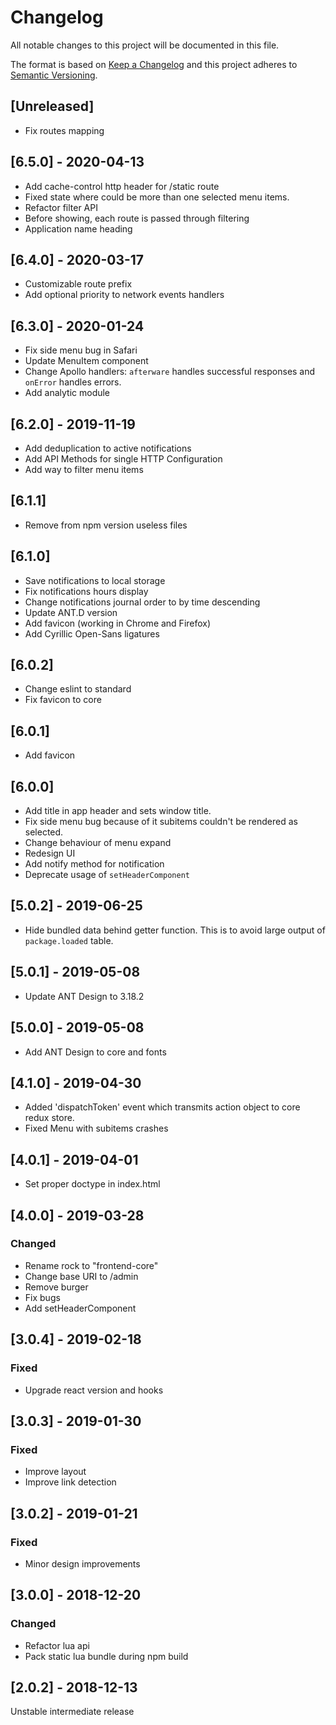 # Changelog
All notable changes to this project will be documented in this file.

The format is based on [Keep a Changelog](http://keepachangelog.com/en/1.0.0/)
and this project adheres to [Semantic Versioning](http://semver.org/spec/v2.0.0.html).

## [Unreleased]

- Fix routes mapping

## [6.5.0] - 2020-04-13

- Add cache-control http header for /static route
- Fixed state where could be more than one selected menu items.
- Refactor filter API
- Before showing, each route is passed through filtering
- Application name heading

## [6.4.0] - 2020-03-17

- Customizable route prefix
- Add optional priority to network events handlers

## [6.3.0] - 2020-01-24

- Fix side menu bug in Safari
- Update MenuItem component
- Change Apollo handlers: `afterware` handles successful responses and `onError` handles errors.
- Add analytic module

## [6.2.0] - 2019-11-19

- Add deduplication to active notifications
- Add API Methods for single HTTP Configuration
- Add way to filter menu items

## [6.1.1]

- Remove from npm version useless files

## [6.1.0]

- Save notifications to local storage
- Fix notifications hours display
- Change notifications journal order to by time descending
- Update ANT.D version
- Add favicon (working in Chrome and Firefox)
- Add Cyrillic Open-Sans ligatures

## [6.0.2]

- Change eslint to standard
- Fix favicon to core

## [6.0.1]

- Add favicon

## [6.0.0]

- Add title in app header and sets window title.
- Fix side menu bug because of it subitems couldn't be rendered as selected.
- Change behaviour of menu expand
- Redesign UI
- Add notify method for notification
- Deprecate usage of `setHeaderComponent`

## [5.0.2] - 2019-06-25

- Hide bundled data behind getter function.
  This is to avoid large output of `package.loaded` table.

## [5.0.1] - 2019-05-08

- Update ANT Design to 3.18.2

## [5.0.0] - 2019-05-08

- Add ANT Design to core and fonts

## [4.1.0] - 2019-04-30

- Added 'dispatchToken' event which transmits action object to core redux store.
- Fixed Menu with subitems crashes

## [4.0.1] - 2019-04-01

- Set proper doctype in index.html

## [4.0.0] - 2019-03-28

### Changed

- Rename rock to "frontend-core"
- Change base URI to /admin
- Remove burger
- Fix bugs
- Add setHeaderComponent

## [3.0.4] - 2019-02-18

### Fixed

- Upgrade react version and hooks

## [3.0.3] - 2019-01-30

### Fixed

- Improve layout
- Improve link detection

## [3.0.2] - 2019-01-21

### Fixed

- Minor design improvements

## [3.0.0] - 2018-12-20

### Changed

- Refactor lua api
- Pack static lua bundle during npm build

## [2.0.2] - 2018-12-13

Unstable intermediate release
